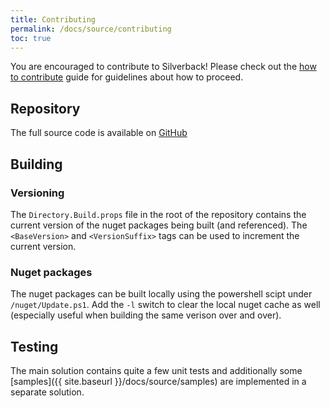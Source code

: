 ```yaml
---
title: Contributing
permalink: /docs/source/contributing
toc: true
---
```


You are encouraged to contribute to Silverback! Please check out the [how to contribute](https://github.com/BEagle1984/silverback/blob/develop/CONTRIBUTING.md) guide for guidelines about how to proceed.

## Repository

The full source code is available on [GitHub](https://github.com/BEagle1984/silverback/)

## Building

### Versioning

The `Directory.Build.props` file in the root of the repository contains the current version of the nuget packages being built (and referenced). The `<BaseVersion>` and `<VersionSuffix>` tags can be used to increment the current version.

### Nuget packages

The nuget packages can be built locally using the powershell scipt under `/nuget/Update.ps1`. Add the `-l` switch to clear the local nuget cache as well (especially useful when building the same verison over and over).

## Testing

The main solution contains quite a few unit tests and additionally some [samples]({{ site.baseurl }}/docs/source/samples) are implemented in a separate solution.



